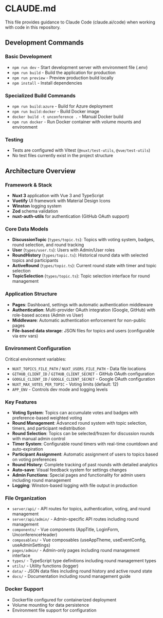 # CLAUDE.md

This file provides guidance to Claude Code (claude.ai/code) when working with code in this repository.

## Development Commands

### Basic Development
- `npm run dev` - Start development server with environment file (.env)
- `npm run build` - Build the application for production
- `npm run preview` - Preview production build locally
- `npm install` - Install dependencies

### Specialized Build Commands
- `npm run build:azure` - Build for Azure deployment
- `npm run build:docker` - Build Docker image
- `docker build -t unconference .` - Manual Docker build
- `npm run docker` - Run Docker container with volume mounts and environment

### Testing
- Tests are configured with Vitest (`@nuxt/test-utils`, `@vue/test-utils`)
- No test files currently exist in the project structure

## Architecture Overview

### Framework & Stack
- **Nuxt 3** application with Vue 3 and TypeScript
- **Vuetify** UI framework with Material Design Icons
- **Winston** logging system
- **Zod** schema validation
- **nuxt-auth-utils** for authentication (GitHub OAuth support)

### Core Data Models
- **DiscussionTopic** (`types/topic.ts`): Topics with voting system, badges, round selection, and round tracking
- **User** (`types/user.ts`): Users with Admin/User roles
- **RoundHistory** (`types/topic.ts`): Historical round data with selected topics and participants
- **ActiveRound** (`types/topic.ts`): Current round state with timer and topic selection
- **TopicSelection** (`types/topic.ts`): Topic selection interface for round management

### Application Structure
- **Pages**: Dashboard, settings with automatic authentication middleware
- **Authentication**: Multi-provider OAuth integration (Google, GitHub) with role-based access (Admin vs User)
- **Middleware**: Automatic authentication enforcement for non-public pages
- **File-based data storage**: JSON files for topics and users (configurable via env vars)

### Environment Configuration
Critical environment variables:
- `NUXT_TOPICS_FILE_PATH` / `NUXT_USERS_FILE_PATH` - Data file locations
- `GITHUB_CLIENT_ID` / `GITHUB_CLIENT_SECRET` - GitHub OAuth configuration
- `GOOGLE_CLIENT_ID` / `GOOGLE_CLIENT_SECRET` - Google OAuth configuration
- `NUXT_MAX_VOTES_PER_TOPIC` - Voting limits (default: 12)
- `APP_ENV` - Controls dev mode and logging levels

### Key Features
- **Voting System**: Topics can accumulate votes and badges with preference-based weighted voting
- **Round Management**: Advanced round system with topic selection, timers, and participant redistribution
- **Round Selection**: Topics can be selected/frozen for discussion rounds with manual admin control
- **Timer System**: Configurable round timers with real-time countdown and auto-expiration
- **Participant Assignment**: Automatic assignment of users to topics based on voting preferences
- **Round History**: Complete tracking of past rounds with detailed analytics
- **Auto-save**: Visual feedback system for settings changes
- **Admin Functions**: Special pages and functionality for admin users including round management
- **Logging**: Winston-based logging with file output in production

### File Organization
- `server/api/` - API routes for topics, authentication, voting, and round management
- `server/api/admin/` - Admin-specific API routes including round management
- `components/` - Vue components (AppTitle, LoginForm, UnconferenceHeader)
- `composables/` - Vue composables (useAppTheme, useEventConfig, useAdminSettings)
- `pages/admin/` - Admin-only pages including round management interface
- `types/` - TypeScript type definitions including round management types
- `utils/` - Utility functions (logger)
- `data/` - JSON data files including round history and active round state
- `docs/` - Documentation including round management guide

### Docker Support
- Dockerfile configured for containerized deployment
- Volume mounting for data persistence
- Environment file support for configuration